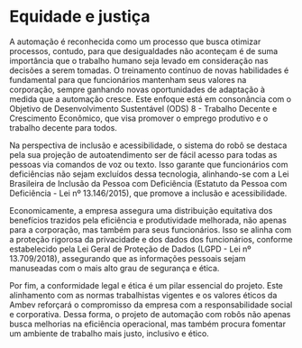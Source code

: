 # Equidade e justiça

A automação é reconhecida como um processo que busca otimizar processos, contudo, para que desigualdades não aconteçam é de suma importância que o trabalho humano seja levado em consideração nas decisões a serem tomadas. O treinamento contínuo de novas habilidades é fundamental para que funcionários mantenham seus valores na corporação, sempre ganhando novas oportunidades de adaptação à medida que a automação cresce. Este enfoque está em consonância com o Objetivo de Desenvolvimento Sustentável (ODS) 8 - Trabalho Decente e Crescimento Econômico, que visa promover o emprego produtivo e o trabalho decente para todos.

Na perspectiva de inclusão e acessibilidade, o sistema do robô se destaca pela sua projeção de autoatendimento ser de fácil acesso para todas as pessoas via comandos de voz ou texto. Isso garante que funcionários com deficiências não sejam excluídos dessa tecnologia, alinhando-se com a Lei Brasileira de Inclusão da Pessoa com Deficiência (Estatuto da Pessoa com Deficiência - Lei nº 13.146/2015), que promove a inclusão e acessibilidade.

Economicamente, a empresa assegura uma distribuição equitativa dos benefícios trazidos pela eficiência e produtividade melhorada, não apenas para a corporação, mas também para seus funcionários. Isso se alinha com a proteção rigorosa da privacidade e dos dados dos funcionários, conforme estabelecido pela Lei Geral de Proteção de Dados (LGPD - Lei nº 13.709/2018), assegurando que as informações pessoais sejam manuseadas com o mais alto grau de segurança e ética.

Por fim, a conformidade legal e ética é um pilar essencial do projeto. Este alinhamento com as normas trabalhistas vigentes e os valores éticos da Ambev reforçará o compromisso da empresa com a responsabilidade social e corporativa. Dessa forma, o projeto de automação com robôs não apenas busca melhorias na eficiência operacional, mas também procura fomentar um ambiente de trabalho mais justo, inclusivo e ético.
